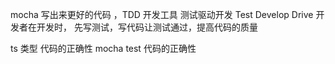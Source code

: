 mocha  写出来更好的代码 ，TDD 开发工具
测试驱动开发 Test Develop Drive
开发者在开发时， 先写测试，写代码让测试通过，提高代码的质量

ts 类型 代码的正确性
mocha test 代码的正确性